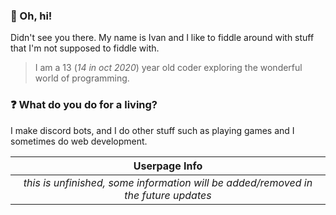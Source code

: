 ### 👋  Oh, hi! 
  Didn't see you there. My name is Ivan and I like to fiddle around with stuff that I'm not supposed to fiddle with.

  > I am a 13 (*14 in oct 2020*) year old coder exploring the wonderful world of programming.

### ❓ What do you do for a living?
  I make discord bots, and I do other stuff such as playing games and I sometimes do web development. 

| Userpage Info |
|:--:|
| *this is unfinished, some information will be added/removed in the future updates* |

